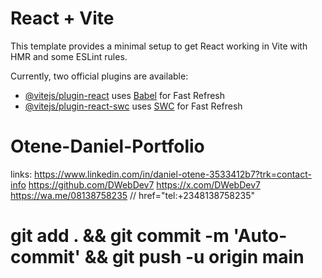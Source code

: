 # React + Vite

This template provides a minimal setup to get React working in Vite with HMR and some ESLint rules.

Currently, two official plugins are available:

- [@vitejs/plugin-react](https://github.com/vitejs/vite-plugin-react/blob/main/packages/plugin-react/README.md) uses [Babel](https://babeljs.io/) for Fast Refresh
- [@vitejs/plugin-react-swc](https://github.com/vitejs/vite-plugin-react-swc) uses [SWC](https://swc.rs/) for Fast Refresh

# Otene-Daniel-Portfolio

links:
https://www.linkedin.com/in/daniel-otene-3533412b7?trk=contact-info
https://github.com/DWebDev7
https://x.com/DWebDev7
https://wa.me/08138758235
// href="tel:+2348138758235"

# git add . && git commit -m 'Auto-commit' && git push -u origin main


